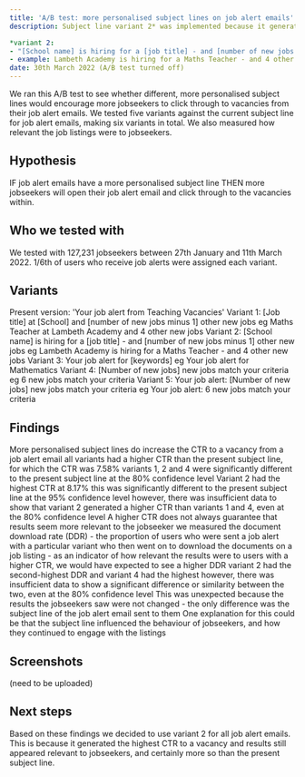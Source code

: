 ```yaml
---
title: 'A/B test: more personalised subject lines on job alert emails'
description: Subject line variant 2* was implemented because it generated a higher click-through rate (CTR) to a vacancy from the job alert emails.

*variant 2:
- "[School name] is hiring for a [job title] - and [number of new jobs minus 1] other new jobs"  
- example: Lambeth Academy is hiring for a Maths Teacher - and 4 other new jobs
date: 30th March 2022 (A/B test turned off)
---
```


We ran this A/B test to see whether different, more personalised subject lines would encourage more jobseekers to click through to vacancies from their job alert emails. We tested five variants against the current subject line for job alert emails, making six variants in total. We also measured how relevant the job listings were to jobseekers.

## Hypothesis

IF job alert emails have a more personalised subject line THEN more jobseekers will open their job alert email and click through to the vacancies within.

## Who we tested with

We tested with 127,231 jobseekers between 27th January and 11th March 2022. 1/6th of users who receive job alerts were assigned each variant. 
## Variants

Present version: 'Your job alert from Teaching Vacancies'
Variant 1:  [Job title] at [School] and [number of new jobs minus 1] other new jobs
eg Maths Teacher at Lambeth Academy and 4 other new jobs
Variant 2:  [School name] is hiring for a [job title] - and [number of new jobs minus 1] other new jobs
eg Lambeth Academy is hiring for a Maths Teacher - and 4 other new jobs
Variant 3:  Your job alert for [keywords]
eg Your job alert for Mathematics
Variant 4:  [Number of new jobs] new jobs match your criteria
eg 6 new jobs match your criteria
Variant 5: Your job alert: [Number of new jobs] new jobs match your criteria
eg Your job alert: 6 new jobs match your criteria


## Findings

More personalised subject lines do increase the CTR to a vacancy from a job alert email
all variants had a higher CTR than the present subject line, for which the CTR was 7.58%
variants 1, 2 and 4 were significantly different to the present subject line at the 80% confidence level
Variant 2 had the highest CTR at 8.17%
this was significantly different to the present subject line at the 95% confidence level
however, there was insufficient data to show that variant 2 generated a higher CTR than variants 1 and 4, even at the 80% confidence level
A higher CTR does not always guarantee that results seem more relevant to the jobseeker
we measured the document download rate (DDR) - the proportion of users who were sent a job alert with a particular variant who then went on to download the documents on a job listing - as an indicator of how relevant the results were to users
with a higher CTR, we would have expected to see a higher DDR
variant 2 had the second-highest DDR and variant 4 had the highest 
however, there was insufficient data to show a significant difference or similarity between the two, even at the 80% confidence level
This was unexpected because the results the jobseekers saw were not changed - the only difference was the subject line of the job alert email sent to them 
One explanation for this could be that the subject line influenced the behaviour of jobseekers, and how they continued to engage with the listings

## Screenshots

(need to be uploaded)

## Next steps

Based on these findings we decided to use variant 2 for all job alert emails. This is because it generated the highest CTR to a vacancy and results still appeared relevant to jobseekers, and certainly more so than the present subject line.
